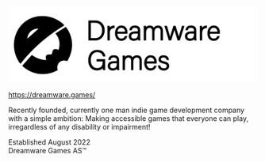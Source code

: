 <img src="images/Dreamware Games Logo Black.png" />

https://dreamware.games/

Recently founded, currently one man indie game development company with a simple ambition: Making accessible games that everyone can play, irregardless of any disability or impairment!

Established August 2022
<br>
Dreamware Games AS™

